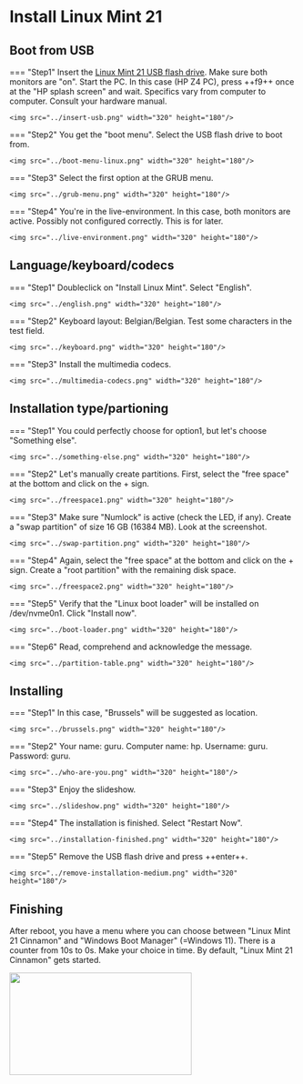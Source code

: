 # Install Linux Mint 21

## Boot from USB
=== "Step1"
    Insert the [Linux Mint 21 USB flash drive](../../howtos/linuxmint21-bootable-usb-flash-drive/index.md). Make sure both monitors are "on". Start the PC. In this case (HP Z4 PC), press ++f9++ once at the "HP splash screen" and wait. Specifics vary from computer to computer. Consult your hardware manual.

    <img src="../insert-usb.png" width="320" height="180"/>

=== "Step2"
    You get the "boot menu". Select the USB flash drive to boot from.

    <img src="../boot-menu-linux.png" width="320" height="180"/>

=== "Step3"
    Select the first option at the GRUB menu.

    <img src="../grub-menu.png" width="320" height="180"/>

=== "Step4"
    You're in the live-environment. In this case, both monitors are active. Possibly not configured correctly. This is for later.

    <img src="../live-environment.png" width="320" height="180"/>

## Language/keyboard/codecs
=== "Step1"
    Doubleclick on "Install Linux Mint". Select "English".

    <img src="../english.png" width="320" height="180"/>

=== "Step2"
    Keyboard layout: Belgian/Belgian. Test some characters in the test field.

    <img src="../keyboard.png" width="320" height="180"/>

=== "Step3"
    Install the multimedia codecs.

    <img src="../multimedia-codecs.png" width="320" height="180"/>


## Installation type/partioning
=== "Step1"
    You could perfectly choose for option1, but let's choose "Something else".

    <img src="../something-else.png" width="320" height="180"/>

=== "Step2"
    Let's manually create partitions. First, select the "free space" at the bottom and click on the + sign.

    <img src="../freespace1.png" width="320" height="180"/>

=== "Step3"
    Make sure "Numlock" is active (check the LED, if any). Create a "swap partition" of size 16 GB (16384 MB). Look at the screenshot.

    <img src="../swap-partition.png" width="320" height="180"/>

=== "Step4"
    Again, select the "free space" at the bottom and click on the + sign. Create a "root partition" with the remaining disk space.

    <img src="../freespace2.png" width="320" height="180"/>

=== "Step5"
    Verify that the "Linux boot loader" will be installed on /dev/nvme0n1. Click "Install now".

    <img src="../boot-loader.png" width="320" height="180"/>

=== "Step6"
    Read, comprehend and acknowledge the message.

    <img src="../partition-table.png" width="320" height="180"/>

## Installing
=== "Step1"
    In this case, "Brussels" will be suggested as location.

    <img src="../brussels.png" width="320" height="180"/>

=== "Step2"
    Your name: guru. Computer name: hp. Username: guru. Password: guru.

    <img src="../who-are-you.png" width="320" height="180"/>

=== "Step3"
    Enjoy the slideshow.

    <img src="../slideshow.png" width="320" height="180"/>

=== "Step4"
    The installation is finished. Select "Restart Now".

    <img src="../installation-finished.png" width="320" height="180"/>

=== "Step5"
    Remove the USB flash drive and press ++enter++.

    <img src="../remove-installation-medium.png" width="320" height="180"/>

## Finishing
After reboot, you have a menu where you can choose between "Linux Mint 21 Cinnamon" and "Windows Boot Manager" (=Windows 11).
There is a counter from 10s to 0s. Make your choice in time. By default, "Linux Mint 21 Cinnamon" gets started.

<img src="../grub-linux-windows.png" width="320" height="180"/>